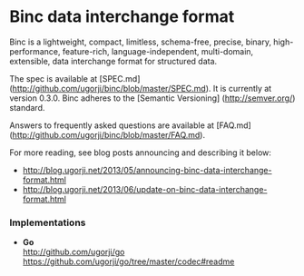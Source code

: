 # Binc data interchange format

Binc is a lightweight, compact, limitless, schema-free, precise, binary,
high-performance, feature-rich, language-independent, multi-domain,
extensible, data interchange format for structured data.

The spec is available at [SPEC.md]
(http://github.com/ugorji/binc/blob/master/SPEC.md). 
It is currently at version 0.3.0. 
Binc adheres to the [Semantic Versioning] (http://semver.org/) standard.

Answers to frequently asked questions are available at [FAQ.md]
(http://github.com/ugorji/binc/blob/master/FAQ.md).

For more reading, see blog posts announcing and describing it below:

- http://blog.ugorji.net/2013/05/announcing-binc-data-interchange-format.html
- http://blog.ugorji.net/2013/06/update-on-binc-data-interchange-format.html

### Implementations 

- **Go**  
  http://github.com/ugorji/go  
  https://github.com/ugorji/go/tree/master/codec#readme
